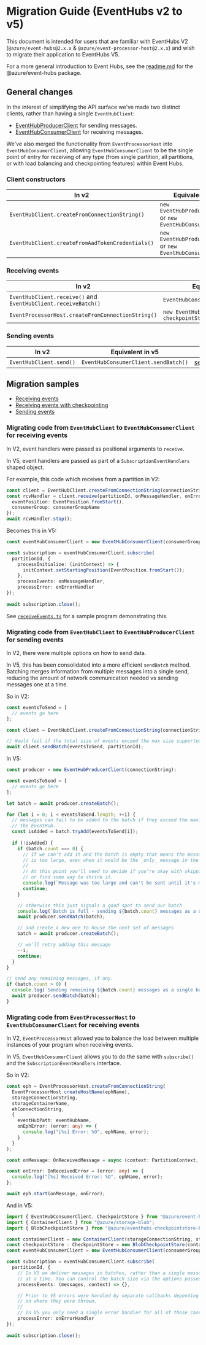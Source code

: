 # Migration Guide (EventHubs v2 to v5)

This document is intended for users that are familiar with EventHubs V2 (`@azure/event-hubs@2.x.x` & `@azure/event-processor-host@2.x.x`) and wish 
to migrate their application to EventHubs V5.

For a more general introduction to Event Hubs, see the [readme.md](https://github.com/Azure/azure-sdk-for-js/blob/master/sdk/eventhub/event-hubs/README.md) 
for the @azure/event-hubs package.

## General changes

In the interest of simplifying the API surface we've made two distinct
clients, rather than having a single `EventHubClient`:
* [EventHubProducerClient](https://docs.microsoft.com/en-us/javascript/api/@azure/event-hubs/eventhubproducerclient?view=azure-node-preview)
  for sending messages.
* [EventHubConsumerClient](https://docs.microsoft.com/en-us/javascript/api/@azure/event-hubs/eventhubconsumerclient?view=azure-node-preview) 
  for receiving messages.

We've also merged the functionality from `EventProcessorHost` into 
`EventHubConsumerClient`, allowing `EventHubConsumerClient` to be the single
point of entry for receiving of any type (from single partition, all partitions, or with load balancing and checkpointing features) within Event Hubs.


### Client constructors

| In v2                                          | Equivalent in v5                                                 | Sample |
|------------------------------------------------|------------------------------------------------------------------|--------|
| `EventHubClient.createFromConnectionString()`    | `new EventHubProducerClient()` or `new EventHubConsumerClient()` | [receiveEvents](https://github.com/Azure/azure-sdk-for-js/blob/master/sdk/eventhub/event-hubs/samples/receiveEvents.ts),  [sendEvents](https://github.com/Azure/azure-sdk-for-js/blob/master/sdk/eventhub/event-hubs/samples/sendEvents.ts) |
| `EventHubClient.createFromAadTokenCredentials()` | `new EventHubProducerClient()` or `new EventHubConsumerClient()` | [usingAadAuth](https://github.com/Azure/azure-sdk-for-js/blob/master/sdk/eventhub/event-hubs/samples/usingAadAuth.ts)


### Receiving events 

| In v2                                          | Equivalent in v5                                                 | Sample |
|------------------------------------------------|------------------------------------------------------------------|--------|
| `EventHubClient.receive()` and `EventHubClient.receiveBatch()`                       | `EventHubConsumerClient.subscribe()`                               | [receiveEvents](https://github.com/Azure/azure-sdk-for-js/blob/master/sdk/eventhub/event-hubs/samples/receiveEvents.ts) |
| `EventProcessorHost.createFromConnectionString()`                           | `new EventHubConsumerClient(..., checkpointStore)`               | [receiveEventsUsingCheckpointStore](https://github.com/Azure/azure-sdk-for-js/blob/master/sdk/eventhub/event-hubs/samples/receiveEventsUsingCheckpointStore.ts) |

### Sending events

| In v2                                          | Equivalent in v5                                                 | Sample |
|------------------------------------------------|------------------------------------------------------------------|--------|
| `EventHubClient.send()`                          | `EventHubConsumerClient.sendBatch()`                               | [sendEvents](https://github.com/Azure/azure-sdk-for-js/blob/master/sdk/eventhub/event-hubs/samples/sendEvents.ts) |

## Migration samples

* [Receiving events](#migrating-code-from-eventhubclient-to-eventhubconsumerclient-for-receiving-events)
* [Receiving events with checkpointing](#migrating-code-from-eventprocessorhost-to-eventhubconsumerclient-for-receiving-events)
* [Sending events](#migrating-code-from-eventhubclient-to-eventhubproducerclient-for-sending-events)

### Migrating code from `EventHubClient` to `EventHubConsumerClient` for receiving events

In V2, event handlers were passed as positional arguments to `receive`.

In V5, event handlers are passed as part of a `SubscriptionEventHandlers` shaped object.

For example, this code which receives from a partition in V2:

```typescript
const client = EventHubClient.createFromConnectionString(connectionString);
const rcvHandler = client.receive(partitionId, onMessageHandler, onErrorHandler, {
  eventPosition: EventPosition.fromStart(),
  consumerGroup: consumerGroupName
});
await rcvHandler.stop();
```

Becomes this in V5:

```typescript
const eventHubConsumerClient = new EventHubConsumerClient(consumerGroupName, connectionString);

const subscription = eventHubConsumerClient.subscribe(
  partitionId, {
    processInitialize: (initContext) => {
      initContext.setStartingPosition(EventPosition.fromStart());
    },
    processEvents: onMessageHandler,
    processError: onErrorHandler
});
  
await subscription.close();
```

See [`receiveEvents.ts`](https://github.com/Azure/azure-sdk-for-js/blob/master/sdk/eventhub/event-hubs/samples/receiveEvents.ts) 
for a sample program demonstrating this.

### Migrating code from `EventHubClient` to `EventHubProducerClient` for sending events

In V2, there were multiple options on how to send data.

In V5, this has been consolidated into a more efficient `sendBatch` method. 
Batching merges information from multiple messages into a single send, reducing
the amount of network communication needed vs sending messages one at a time.

So in V2:
```typescript
const eventsToSend = [
  // events go here
];

const client = EventHubClient.createFromConnectionString(connectionString);

// Would fail if the total size of events exceed the max size supported by the library.
await client.sendBatch(eventsToSend, partitionId);
```

In V5:
```typescript
const producer = new EventHubProducerClient(connectionString);

const eventsToSend = [
  // events go here
];

let batch = await producer.createBatch();

for (let i = 0; i < eventsToSend.length; ++i) {
  // messages can fail to be added to the batch if they exceed the maximum size configured for
  // the EventHub.
  const isAdded = batch.tryAdd(eventsToSend[i]);
  
  if (!isAdded) {
    if (batch.count === 0) {
      // If we can't add it and the batch is empty that means the message we're trying to send
      // is too large, even when it would be the _only_ message in the batch.
      //
      // At this point you'll need to decide if you're okay with skipping this message entirely
      // or find some way to shrink it.
      console.log(`Message was too large and can't be sent until it's made smaller. Skipping...`);
      continue;
    }

    // otherwise this just signals a good spot to send our batch
    console.log(`Batch is full - sending ${batch.count} messages as a single batch.`)
    await producer.sendBatch(batch);

    // and create a new one to house the next set of messages
    batch = await producer.createBatch();

    // we'll retry adding this message
    --i;
    continue;
  }
}

// send any remaining messages, if any.
if (batch.count > 0) {
  console.log(`Sending remaining ${batch.count} messages as a single batch.`)
  await producer.sendBatch(batch);
}
```

### Migrating code from `EventProcessorHost` to `EventHubConsumerClient` for receiving events

In V2, `EventProcessorHost` allowed you to balance the load between multiple instances of your program when receiving events.

In V5, `EventHubConsumerClient` allows you to do the same with `subscribe()` and the 
`SubscriptionEventHandlers` interface.

So in V2:
```typescript
const eph = EventProcessorHost.createFromConnectionString(
  EventProcessorHost.createHostName(ephName),
  storageConnectionString,
  storageContainerName,
  ehConnectionString,
  {
    eventHubPath: eventHubName,
    onEphError: (error: any) => {
      console.log("[%s] Error: %O", ephName, error);
    }
  }
);

const onMessage: OnReceivedMessage = async (context: PartitionContext, event: EventData) => { }

const onError: OnReceivedError = (error: any) => {
  console.log("[%s] Received Error: %O", ephName, error);
};

await eph.start(onMessage, onError);
```

And in V5:
```typescript
import { EventHubConsumerClient, CheckpointStore } from "@azure/event-hubs";
import { ContainerClient } from "@azure/storage-blob";
import { BlobCheckpointStore } from "@azure/eventhubs-checkpointstore-blob";

const containerClient = new ContainerClient(storageConnectionString, storageContainerName);
const checkpointStore : CheckpointStore = new BlobCheckpointStore(containerClient);
const eventHubConsumerClient = new EventHubConsumerClient(consumerGroupName, ehConnectionString, eventHubName);

const subscription = eventHubConsumerClient.subscribe(
  partitionId, {
    // In V5 we deliver messages in batches, rather than a single message 
    // at a time. You can control the batch size via the options passed to the client.
    processEvents: (messages, context) => {},

    // Prior to V5 errors were handled by separate callbacks depending 
    // on where they were thrown.
    // 
    // In V5 you only need a single error handler for all of those cases.
    processError: onErrorHandler
});
  
await subscription.close();
```
